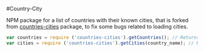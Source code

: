 #Country-City

NPM package for a list of countries with their known cities, that is forked from [countries-cities](https://www.npmjs.com/package/countries-cities) package, to fix some bugs related to loading cities.

```javascript
var countries = require ('countries-cities').getCountries(); // Returns an array of country names.
var cities = require ('countries-cities').getCities(country_name); // Returns an array of city names of the particualr country.
```
